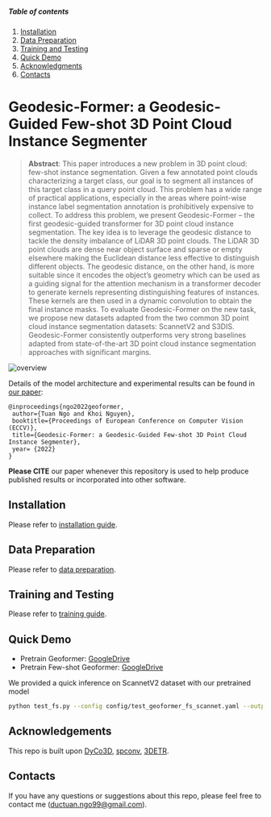 ##### Table of contents
1. [Installation](#GInstallation)
2. [Data Preparation](#Data-Preparation)
3. [Training and Testing](#Training-and-Testing) 
4. [Quick Demo](#Quick-Demo)
5. [Acknowledgments](#Acknowledgments)
6. [Contacts](#Contacts)

# Geodesic-Former: a Geodesic-Guided Few-shot 3D Point Cloud Instance Segmenter
> **Abstract**: 
This paper introduces a new problem in 3D point cloud: few-shot instance segmentation. Given a few annotated point clouds characterizing a target class, our goal is to segment all instances of this target class in a query point cloud. This problem has a wide range of practical applications, especially in the areas where point-wise instance label segmentation annotation is prohibitively expensive to collect. To address this problem, we present Geodesic-Former – the first geodesic-guided transformer for 3D point cloud instance segmentation. The key idea is to leverage the geodesic distance to tackle the density imbalance of LiDAR 3D point clouds. The LiDAR 3D point clouds are dense near object surface and sparse or empty elsewhere making the Euclidean distance less effective to distinguish different objects. The geodesic distance, on the other hand, is more suitable since it encodes the object’s geometry which can be used as a guiding signal for the attention mechanism in a transformer decoder to generate kernels representing distinguishing features of instances. These kernels are then used in a dynamic convolution to obtain the final instance masks. To evaluate Geodesic-Former on the new task, we propose new datasets adapted from the two common 3D point cloud instance segmentation datasets: ScannetV2 and S3DIS. Geodesic-Former consistently outperforms very strong baselines adapted from state-of-the-art 3D point cloud instance segmentation approaches with significant margins.

![overview](figs/arch.png)

Details of the model architecture and experimental results can be found in [our paper](http://arxiv.org/abs/2207.10859):

```bibtext
@inproceedings{ngo2022geoformer,
 author={Tuan Ngo and Khoi Nguyen},
 booktitle={Proceedings of European Conference on Computer Vision (ECCV)},
 title={Geodesic-Former: a Geodesic-Guided Few-shot 3D Point Cloud Instance Segmenter},
 year= {2022}
}
```

**Please CITE** our paper whenever this repository is used to help produce published results or incorporated into other software.

## Installation
Please refer to [installation guide](docs/INSTALL.md).

## Data Preparation
Please refer to [data preparation](docs/DATA_PREPARATION.md).

## Training and Testing
Please refer to [training guide](docs/TRAIN.md).

## Quick Demo

* Pretrain Geoformer: [GoogleDrive](https://drive.google.com/file/d/1HFr2F2YwtitbrblwtKknO5Vuo4xNswXG/view?usp=sharing)
* Pretrain Few-shot Geoformer: [GoogleDrive](https://drive.google.com/file/d/1VtLAT8UwRV4KXfuiTK4Op2LIwTZZ9-l7/view?usp=sharing)

We provided a quick inference on ScannetV2 dataset with our pretrained model 

```bash
python test_fs.py --config config/test_geoformer_fs_scannet.yaml --output_path results/test --resume pretrains/best_fs_geoformer_scannet_fold0.pth
```

## Acknowledgements
This repo is built upon [DyCo3D](https://github.com/aim-uofa/DyCo3D), [spconv](https://github.com/traveller59/spconv), [3DETR](https://github.com/facebookresearch/3detr). 

## Contacts
If you have any questions or suggestions about this repo, please feel free to contact me (ductuan.ngo99@gmail.com).